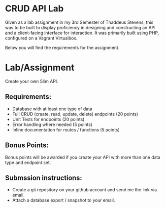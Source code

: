 # CRUD API Lab
Given as a lab assignment in my 3rd Semester of Thaddeus Stevens, this was to be built to display proficiency in designing and constructing an API and a client-facing interface for interaction. It was primarily built using PHP, configured on a Vagrant Virtualbox.

Below you will find the requirements for the assignment.

# Lab/Assignment
Create your own Slim API.

## Requirements:
* Database with at least one type of data
* Full CRUD (create, read, update, delete) endpoints (20 points)
* Unit Tests for endpoints (20 points)
* Error handling where needed (5 points)
* Inline documentation for routes / functions (5 points)

## Bonus Points:
Bonus points will be awarded if you create your API with more than one data type and endpoint set.

## Submssion instructions:
* Create a git repository on your github account and send me the link via email.
* Attach a database export / snapshot to your email.
